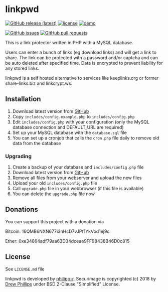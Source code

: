# linkpwd

[![GitHub release (latest)](https://img.shields.io/github/v/release/philipp-r/linkpwd)](https://github.com/philipp-r/linkpwd/releases/latest)
[![license](https://img.shields.io/badge/license-MIT-brightgreen)](https://github.com/philipp-r/linkpwd/blob/master/LICENSE.md)
[![demo](https://img.shields.io/badge/%20-demo-blueviolet)](https://linkpwd.3q3.de/)

[![GitHub issues](https://img.shields.io/github/issues/philipp-r/linkpwd)](https://github.com/philipp-r/linkpwd/issues)
[![GitHub pull requests](https://img.shields.io/github/issues-pr/philipp-r/linkpwd)](https://github.com/philipp-r/linkpwd/pulls)

This is a link protector written in PHP with a MySQL database.

Users can enter a bunch of links (eg download links) and will get a link to share.
The link can be protected with a password and/or captcha and can be auto deleted after specified time.
Data is encrypted to prevent liability for any stored links.

linkpwd is a self hosted alternative to services like keeplinks.org or former share-links.biz and linkcrypt.ws.

## Installation

1. Download latest version from [GitHub](https://github.com/philipp-r/linkpwd/releases)
2. Copy `includes/config.example.php` to `includes/config.php`
3. Edit `includes/config.php` with your configuration (only the MySQL database connection and DEFAULT_URL are required)
4. Set up your MySQL database with the `database.sql` file
5. You can set up a cronjob that calls the `cron.php` file daily to remove old data from the database

### Upgrading

1. Create a backup of your database and `includes/config.php` file
2. Download latest version from [GitHub](https://github.com/philipp-r/linkpwd/releases)
3. Remove all files from your webserver and upload the new files
4. Upload your old `includes/config.php` file
5. Call `upgrade.php` file in your webbrowser (if this file is available)
6. You can delete the `upgrade.php` file now

## Donations

You can support this project with a donation via

Bitcoin: 16QMB6NXN677i3nHcD7vJPf1YkVod1ej9c

Ether: 0xe34864adf79aa63D34dceae9FF98438B46D0c815

## License

See `LICENSE.md` file

linkpwd is developed by [philipp-r](https://github.com/philipp-r/linkpwd).
Securimage is copyrighted (c) 2018 by [Drew Phillips](https://github.com/dapphp/securimage) under BSD 2-Clause "Simplified" License.
